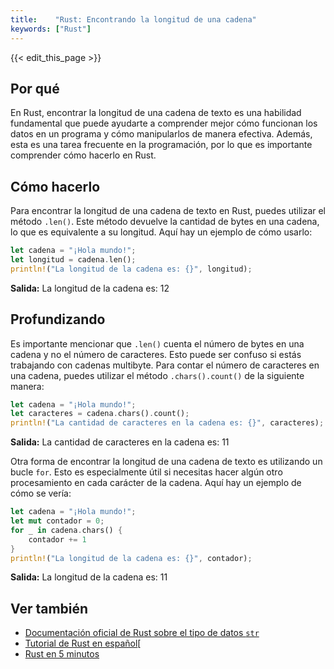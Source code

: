 ```yaml
---
title:    "Rust: Encontrando la longitud de una cadena"
keywords: ["Rust"]
---
```


{{< edit_this_page >}}

## Por qué

En Rust, encontrar la longitud de una cadena de texto es una habilidad fundamental que puede ayudarte a comprender mejor cómo funcionan los datos en un programa y cómo manipularlos de manera efectiva. Además, esta es una tarea frecuente en la programación, por lo que es importante comprender cómo hacerlo en Rust.

## Cómo hacerlo

Para encontrar la longitud de una cadena de texto en Rust, puedes utilizar el método `.len()`. Este método devuelve la cantidad de bytes en una cadena, lo que es equivalente a su longitud. Aquí hay un ejemplo de cómo usarlo:

```Rust
let cadena = "¡Hola mundo!";
let longitud = cadena.len();
println!("La longitud de la cadena es: {}", longitud);
```
**Salida:** La longitud de la cadena es: 12

## Profundizando

Es importante mencionar que `.len()` cuenta el número de bytes en una cadena y no el número de caracteres. Esto puede ser confuso si estás trabajando con cadenas multibyte. Para contar el número de caracteres en una cadena, puedes utilizar el método `.chars().count()` de la siguiente manera:

```Rust
let cadena = "¡Hola mundo!";
let caracteres = cadena.chars().count();
println!("La cantidad de caracteres en la cadena es: {}", caracteres);
```
**Salida:** La cantidad de caracteres en la cadena es: 11

Otra forma de encontrar la longitud de una cadena de texto es utilizando un bucle `for`. Esto es especialmente útil si necesitas hacer algún otro procesamiento en cada carácter de la cadena. Aquí hay un ejemplo de cómo se vería:

```Rust
let cadena = "¡Hola mundo!";
let mut contador = 0;
for _ in cadena.chars() {
    contador += 1
}
println!("La longitud de la cadena es: {}", contador);
```
**Salida:** La longitud de la cadena es: 11

## Ver también

- [Documentación oficial de Rust sobre el tipo de datos `str`](https://doc.rust-lang.org/std/primitive.str.html)
- [Tutorial de Rust en español](https://diegorbaquero.github.io)[
- [Rust en 5 minutos](https://www.rust-lang.org/es-ES/)